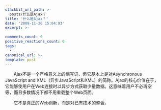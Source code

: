 ```yaml
---
stackbit_url_path: >-
  posts/什么是Ajax？
title: '什么是Ajax？'
date: '2009-11-20 15:04:03'
excerpt: >-
  
comments_count: 0
positive_reactions_count: 0
tags: 
  - 
canonical_url: >-
template: post
---
```

<div style="text-indent: 2em;"><p>Ajax不是一个严格意义上的缩写词，但它基本上是对Asynchronous JavaScript and XML（异步JavaScript和XML）的简称。Ajax的核心价值在于，它能够使用户在Web连接时以异步方式获取少量数据。这意味着用户不必再空等，而且多数情况下都不用重载整个Web页面。</p><p>它不是真正的Web创新，而是对已有技术的整合。</p></div>